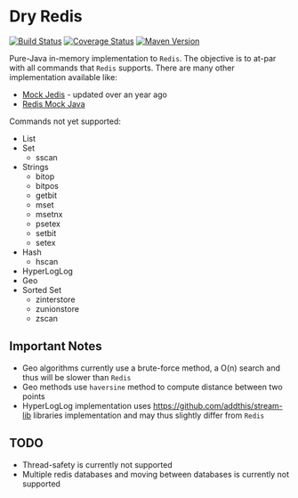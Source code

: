 Dry Redis
=========


[![Build Status](https://travis-ci.org/sangupta/dry-redis.svg?branch=master)](https://travis-ci.org/sangupta/dry-redis)
[![Coverage Status](https://coveralls.io/repos/github/sangupta/dry-redis/badge.svg?branch=master)](https://coveralls.io/github/sangupta/dry-redis?branch=master)
[![Maven Version](https://maven-badges.herokuapp.com/maven-central/com.sangupta/dry-redis/badge.svg)](https://maven-badges.herokuapp.com/maven-central/com.sangupta/dry-redis)

Pure-Java in-memory implementation to `Redis`. The objective is to at-par with all commands
that `Redis` supports. There are many other implementation available like:

* [Mock Jedis](https://github.com/50onRed/mock-jedis) - updated over an year ago
* [Redis Mock Java](https://github.com/wilkenstein/redis-mock-java)

Commands not yet supported:

* List
* Set
  * sscan
* Strings
  * bitop
  * bitpos
  * getbit
  * mset
  * msetnx
  * psetex
  * setbit
  * setex
* Hash
  * hscan
* HyperLogLog
* Geo
* Sorted Set
  * zinterstore
  * zunionstore
  * zscan

Important Notes
---------------

* Geo algorithms currently use a brute-force method, a O(n) search and thus will be slower than `Redis`
* Geo methods use `haversine` method to compute distance between two points
* HyperLogLog implementation uses https://github.com/addthis/stream-lib libraries implementation and may thus slightly differ from `Redis`

TODO
----

* Thread-safety is currently not supported
* Multiple redis databases and moving between databases is currently not supported



